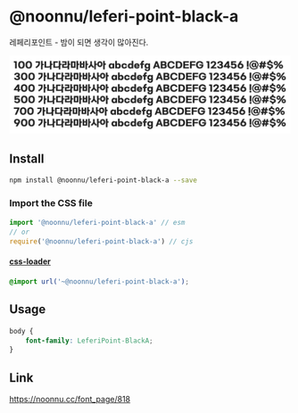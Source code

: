 # @noonnu/leferi-point-black-a

레페리포인트 - 밤이 되면 생각이 많아진다.

![example](./example.png)

## Install

```bash
npm install @noonnu/leferi-point-black-a --save
```

### Import the CSS file

```js
import '@noonnu/leferi-point-black-a' // esm
// or
require('@noonnu/leferi-point-black-a') // cjs
```

#### [css-loader](https://github.com/webpack-contrib/css-loader)

```css
@import url('~@noonnu/leferi-point-black-a');
```

## Usage

```css
body {
    font-family: LeferiPoint-BlackA;
}
```

## Link

https://noonnu.cc/font_page/818
